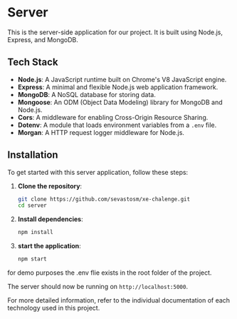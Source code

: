 # Server

This is the server-side application for our project. It is built using Node.js, Express, and MongoDB.

## Tech Stack

- **Node.js**: A JavaScript runtime built on Chrome's V8 JavaScript engine.
- **Express**: A minimal and flexible Node.js web application framework.
- **MongoDB**: A NoSQL database for storing data.
- **Mongoose**: An ODM (Object Data Modeling) library for MongoDB and Node.js.
- **Cors**: A middleware for enabling Cross-Origin Resource Sharing.
- **Dotenv**: A module that loads environment variables from a `.env` file.
- **Morgan**: A HTTP request logger middleware for Node.js.

## Installation

To get started with this server application, follow these steps:

1. **Clone the repository**:
   ```sh
   git clone https://github.com/sevastosm/xe-chalenge.git
   cd server
   ```

2. **Install dependencies**:
   ```sh
   npm install
   ```

3. **start the application**:
   ```sh
   npm start
   ```
for demo purposes the .env flie exists in the root folder of the project.

The server should now be running on `http://localhost:5000`.

For more detailed information, refer to the individual documentation of each technology used in this project.
